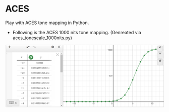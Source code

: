 # ACES

Play with ACES tone mapping in Python.

- Following is the ACES 1000 nits tone mapping. (Genreated via aces_tonescale_1000nits.py)

![curve](https://github.com/atyuwen/aces/raw/master/curve.png)
